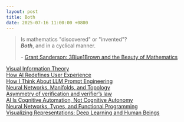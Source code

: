 ```yaml
---
layout: post
title: Both
date: 2025-07-16 11:00:00 +0800
---
```

> Is mathematics "discovered" or "invented"?  
***Both***, and in a cyclical manner.  
>
> \- [Grant Sanderson: 3Blue1Brown and the Beauty of Mathematics](https://www.youtube.com/watch?v=U_lKUK2MCsg)

[Visual Information Theory](https://colah.github.io/posts/2015-09-Visual-Information/)  
[How AI Redefines User Experience](https://tomtunguz.com/english-as-input/)  
[How I Think About LLM Prompt Engineering](https://fchollet.substack.com/p/how-i-think-about-llm-prompt-engineering)  
[Neural Networks, Manifolds, and Topology](https://colah.github.io/posts/2014-03-NN-Manifolds-Topology/)  
[Asymmetry of verification and verifier’s law](https://www.jasonwei.net/blog/asymmetry-of-verification-and-verifiers-law)  
[AI Is Cognitive Automation, Not Cognitive Autonomy](https://fchollet.substack.com/p/ai-is-cognitive-automation-not-cognitive)  
[Neural Networks, Types, and Functional Programming](https://colah.github.io/posts/2015-09-NN-Types-FP/)  
[Visualizing Representations: Deep Learning and Human Beings](https://colah.github.io/posts/2015-01-Visualizing-Representations/)  
